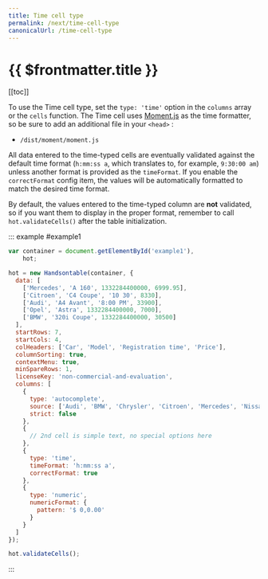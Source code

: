 ```yaml
---
title: Time cell type
permalink: /next/time-cell-type
canonicalUrl: /time-cell-type
---
```


# {{ $frontmatter.title }}

[[toc]]

To use the Time cell type, set the `type: 'time'` option in the `columns` array or the `cells` function.
The Time cell uses [Moment.js](https://github.com/moment/moment) as the time formatter, so be sure to add an additional file in your `<head>` :

* `/dist/moment/moment.js`

All data entered to the time-typed cells are eventually validated against the default time format (`h:mm:ss a`, which translates to, for example, `9:30:00 am`) unless another format is provided as the `timeFormat`.
If you enable the `correctFormat` config item, the values will be automatically formatted to match the desired time format.

By default, the values entered to the time-typed column are **not** validated, so if you want them to display in the proper format, remember to call `hot.validateCells()` after the table initialization.

::: example #example1
```js
var container = document.getElementById('example1'),
    hot;

hot = new Handsontable(container, {
  data: [
    ['Mercedes', 'A 160', 1332284400000, 6999.95],
    ['Citroen', 'C4 Coupe', '10 30', 8330],
    ['Audi', 'A4 Avant', '8:00 PM', 33900],
    ['Opel', 'Astra', 1332284400000, 7000],
    ['BMW', '320i Coupe', 1332284400000, 30500]
  ],
  startRows: 7,
  startCols: 4,
  colHeaders: ['Car', 'Model', 'Registration time', 'Price'],
  columnSorting: true,
  contextMenu: true,
  minSpareRows: 1,
  licenseKey: 'non-commercial-and-evaluation',
  columns: [
    {
      type: 'autocomplete',
      source: ['Audi', 'BMW', 'Chrysler', 'Citroen', 'Mercedes', 'Nissan', 'Opel', 'Suzuki', 'Toyota', 'Volvo'],
      strict: false
    },
    {
      // 2nd cell is simple text, no special options here
    },
    {
      type: 'time',
      timeFormat: 'h:mm:ss a',
      correctFormat: true
    },
    {
      type: 'numeric',
      numericFormat: {
        pattern: '$ 0,0.00'
      }
    }
  ]
});

hot.validateCells();
```
:::

